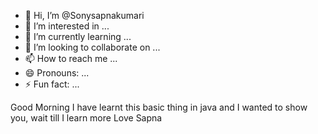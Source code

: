 - 👋 Hi, I’m @Sonysapnakumari
- 👀 I’m interested in ...
- 🌱 I’m currently learning ...
- 💞️ I’m looking to collaborate on ...
- 📫 How to reach me ...
- 😄 Pronouns: ...
- ⚡ Fun fact: ...

<!---
Sonysapnakumari/Sonysapnakumari is a ✨ special ✨ repository because its `README.md` (this file) appears on your GitHub profile.
You can click the Preview link to take a look at your changes.
--->

Good Morning
I have learnt this basic thing in java and I wanted to show you, wait till I learn more
Love Sapna

